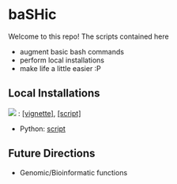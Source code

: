 # baSHic

Welcome to this repo! The scripts contained here 

* augment basic bash commands
* perform local installations
* make life a little easier :P

## Local Installations

<div style='vertical-align:middle;'>
<img src="https://img.shields.io/badge/R-%23276DC3.svg?style=square&logo=r&logoColor=pink" />
: <a href="https://github.com/pllittle/baSHic/blob/main/vignettes/local_R.md">[vignette]</a>,
<a href="https://github.com/pllittle/baSHic/blob/main/scripts/linux_R.sh">[script]</a>
</div>

* Python: [script](https://github.com/pllittle/baSHic/blob/main/scripts/linux_python.sh)

## Future Directions

* Genomic/Bioinformatic functions

